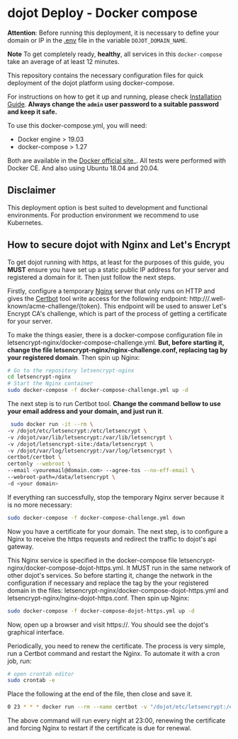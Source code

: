# dojot Deploy - Docker compose

__Attention__: Before running this deployment, it is necessary to define your domain or IP in the [.env](./.env) file in the variable ``DOJOT_DOMAIN_NAME``. 

__Note__ To get completely ready, **healthy**, all services in this `docker-compose` take an average of at least 12 minutes.

This repository contains the necessary configuration files
for quick deployment of the dojot platform using docker-compose.

For instructions on how to get it up and running, please check [Installation Guide](https://dojotdocs.readthedocs.io/en/latest/installation-guide.html#docker-compose). **Always change the ``admin`` user password to a suitable password and keep it safe.**

To use this docker-compose.yml, you will need:

- Docker engine > 19.03
- docker-compose > 1.27

Both are available in the [Docker official site](https://docs.docker.com/install/)_. All tests were performed with Docker CE. And also using Ubuntu 18.04 and 20.04.

## Disclaimer

This deployment option is best suited to development and functional environments.
For production environment we recommend to use Kubernetes.

## How to secure dojot with Nginx and Let's Encrypt

To get dojot running with https, at least for the purposes of this guide, you **MUST** ensure
you have set up a static public IP address for your server and registered a domain for it. Then
just follow the next steps.

Firstly, configure a temporary [Nginx](https://www.nginx.com/) server that only runs
on HTTP and gives the [Certbot](https://certbot.eff.org/) tool write access for the following
endpoint: http://<your domain>/.well-known/acme-challenge/{token}. This endpoint will be used
to answer Let's Encrypt CA's challenge, which is part of the process of getting a certificate
for your server.

To make the things easier, there is a docker-compose configuration file in
letsencrypt-nginx/docker-compose-challenge.yml. **But, before starting it, change the
file letsencrypt-nginx/nginx-challenge.conf, replacing **<YOUR DOMAIN>** tag by your registered domain**.
Then spin up Nginx:

``` sh
# Go to the repository letsencrypt-nginx
cd letsencrypt-nginx
# Start the Nginx container
sudo docker-compose -f docker-compose-challenge.yml up -d
```

The next step is to run Certbot tool. **Change the command bellow to use your
email address and your domain, and just run it**.

``` sh
 sudo docker run -it --rm \
-v /dojot/etc/letsencrypt:/etc/letsencrypt \
-v /dojot/var/lib/letsencrypt:/var/lib/letsencrypt \
-v /dojot/letsencrypt-site:/data/letsencrypt \
-v /dojot/var/log/letsencrypt:/var/log/letsencrypt \
certbot/certbot \
certonly --webroot \
--email <youremail@domain.com> --agree-tos --no-eff-email \
--webroot-path=/data/letsencrypt \
-d <your domain>
```

If everything ran successfully, stop the temporary Nginx server because it is no more necessary:

``` sh
sudo docker-compose -f docker-compose-challenge.yml down
```

Now you have a certificate for your domain. The next step, is to configure a
Nginx to receive the https requests and redirect the traffic to dojot's api gateway.

This Nginx service is specified in the docker-compose file
letsencrypt-nginx/docker-compose-dojot-https.yml. It MUST run in the same network of
other dojot's services. So before starting it, change the network in the configuration
if necessary and replace the tag **<YOUR DOMAIN>** by the your registered domain
in the files: letsencrypt-nginx/docker-compose-dojot-https.yml and letsencrypt-nginx/nginx-dojot-https.conf.
Then spin up Nginx:

``` sh
sudo docker-compose -f docker-compose-dojot-https.yml up -d
```

Now, open up a browser and visit https://<YOUR DOMAIN>. You should see the dojot's graphical interface.

Periodically, you need to renew the certificate. The process is very simple, run a Certbot command
and restart the Nginx. To automate it with a cron job, run:

``` sh
# open crontab editor
sudo crontab -e
```

Place the following at the end of the file, then close and save it.

``` sh
0 23 * * * docker run --rm --name certbot -v "/dojot/etc/letsencrypt:/etc/letsencrypt" -v "/dojot/var/lib/letsencrypt:/var/lib/letsencrypt" -v "/dojot/data/letsencrypt:/data/letsencrypt" -v "/dojot/var/log/letsencrypt:/var/log/letsencrypt" certbot/certbot renew --webroot -w /data/letsencrypt --quiet && docker restart https-nginx
```

The above command will run every night at 23:00, renewing the certificate and forcing Nginx to restart
if the certificate is due for renewal.

